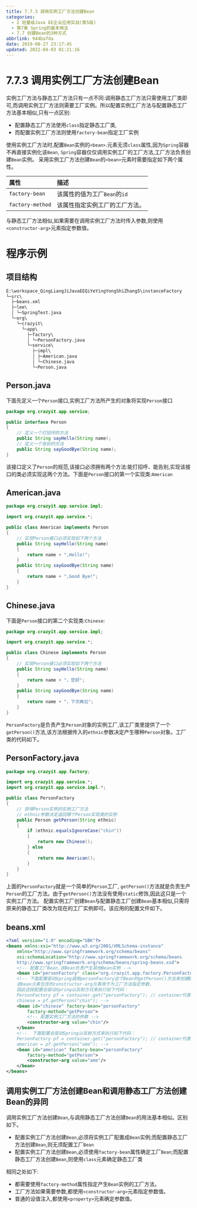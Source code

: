 ```yaml
---
title: 7.7.3 调用实例工厂方法创建Bean
categories: 
  - 2 轻量级Java EE企业应用实战(第5版)
  - 第7章 Spring的基本用法
  - 7.7 创建Bean的3种方式
abbrlink: 944ba7da
date: 2019-08-27 23:17:45
updated: 2022-04-03 01:21:16
---
```

# 7.7.3 调用实例工厂方法创建Bean #
实例工厂方法与静态工厂方法只有一点不同:调用静态工厂方法只需使用工厂类即可,而调用实例工厂方法则需要工厂实例。所以配置实例工厂方法与配置静态工厂方法基本相似,只有一点区别:
- 配置静态工厂方法使用`class`指定静态工厂类,
- 而配置实例工厂方法则使用`factory-bean`指定工厂实例

使用实例工厂方法时,配置`Bean`实例的`<bean>`.元素无须`class`属性,因为`Spring`容器不再直接实例化该`Bean`, `Spring`容器仅仅调用实例工厂的工厂方法,工厂方法负责创建`Bean`实例。
采用实例工厂方法创建`Bean`的`<bean>`元素时需要指定如下两个属性。

|属性|描述|
|:---|:---|
|`factory-bean`|该属性的值为工厂`Bean`的`id`|
|`factory-method`|该属性指定实例工厂的工厂方法。|

与静态工厂方法相似,如果需要在调用实例工厂方法时传入参数,则使用`<constructor-arg>`元素指定参数值。

# 程序示例 #
## 项目结构 ##
```cmd
E:\workspace_QingLiangJiJavaEEQiYeYingYongShiZhang5\instanceFactory
└─src\
  ├─beans.xml
  ├─lee\
  │ └─SpringTest.java
  └─org\
    └─crazyit\
      └─app\
        ├─factory\
        │ └─PersonFactory.java
        └─service\
          ├─impl\
          │ ├─American.java
          │ └─Chinese.java
          └─Person.java
```
## Person.java ##
下面先定义一个`Person`接口,实例工厂方法所产生的对象将实现`Person`接口
```java
package org.crazyit.app.service;

public interface Person
{
    // 定义一个打招呼的方法
    public String sayHello(String name);
    // 定义一个告别的方法
    public String sayGoodBye(String name);
}
```
该接口定义了`Person`的规范,该接口必须拥有两个方法:能打招呼、能告别,实现该接口的类必须实现这两个方法。下面是`Person`接口的第一个实现类:`American`
## American.java ##
```java
package org.crazyit.app.service.impl;

import org.crazyit.app.service.*;

public class American implements Person
{
    // 实现Person接口必须实现如下两个方法
    public String sayHello(String name)
    {
        return name + ",Hello!";
    }
    public String sayGoodBye(String name)
    {
        return name + ",Good Bye!";
    }
}
```
## Chinese.java ##
下面是`Person`接口的第二个实现类:`Chinese`:
```java
package org.crazyit.app.service.impl;

import org.crazyit.app.service.*;

public class Chinese implements Person
{
    // 实现Person接口必须实现如下两个方法
    public String sayHello(String name)
    {
        return name + "，您好";
    }
    public String sayGoodBye(String name)
    {
        return name + "，下次再见";
    }
}
```
`PersonFactory`是负责产生`Person`对象的实例工厂,该工厂类里提供了一个`getPerson()`方法,该方法根据传入的`ethnic`参数决定产生哪种`Person`对象。工厂类的代码如下。
## PersonFactory.java ##
```java
package org.crazyit.app.factory;

import org.crazyit.app.service.*;
import org.crazyit.app.service.impl.*;

public class PersonFactory
{
    // 获得Person实例的实例工厂方法
    // ethnic参数决定返回哪个Person实现类的实例
    public Person getPerson(String ethnic)
    {
        if (ethnic.equalsIgnoreCase("chin"))
        {
            return new Chinese();
        } else
        {
            return new American();
        }
    }
}
```
上面的`PersonFactory`就是一个简单的`Person`工厂, `getPerson()`方法就是负责生产`Person`的工厂方法。由于`getPerson()`方法没有使用`static`修饰,因此这只是一个实例工厂方法。
配置实例工厂创建`Bean`与配置静态工厂创建`Bean`基本相似,只需将原来的静态工厂类改为现在的工厂实例即可。该应用的配置文件如下。
## beans.xml ##
```xml
<?xml version="1.0" encoding="GBK"?>
<beans xmlns:xsi="http://www.w3.org/2001/XMLSchema-instance"
    xmlns="http://www.springframework.org/schema/beans"
    xsi:schemaLocation="http://www.springframework.org/schema/beans
    http://www.springframework.org/schema/beans/spring-beans.xsd">
    <!-- 配置工厂Bean,该Bean负责产生其他Bean实例 -->
    <bean id="personFactory" class="org.crazyit.app.factory.PersonFactory"/>
    <!-- 下面配置驱动Spring调用personFactory这个Bean的getPerson()方法来创建Bean
    该bean元素包含的constructor-arg元素用于为工厂方法指定参数，
    因此这段配置会驱动Spring以反射方式来执行如下代码：
    PersonFactory pf = container.get("personFactory"); // container代表Spring容器
    chinese = pf.getPerson("chin"); -->
    <bean id="chinese" factory-bean="personFactory" 
        factory-method="getPerson">
        <!-- 配置实例工厂方法的参数 -->
        <constructor-arg value="chin"/>
    </bean>
    <!--  下面配置会驱动Spring以反射方式来执行如下代码：
    PersonFactory pf = container.get("personFactory"); // container代表Spring容器
    american = pf.getPerson("ame"); -->
    <bean id="american" factory-bean="personFactory"
        factory-method="getPerson">
        <constructor-arg value="ame"/>
    </bean>
</beans>
```
## 调用实例工厂方法创建Bean和调用静态工厂方法创建Bean的异同 ##
调用实例工厂方法创建`Bean`,与调用静态工厂方法创建`Bean`的用法基本相似。区别如下。
- 配置实例工厂方法创建`Bean`,必须将实例工厂配置成`Bean`实例;而配置静态工厂方法创建`Bean`,则无须配置工厂`Bean`
- 配置实例工厂方法创建`Bean`,必须使用`factory-bean`属性确定工厂`Bean`;而配置静态工厂方法创建`Bean`,则使用`class`元素确定静态工厂类

相同之处如下:
- 都需要使用`factory-method`属性指定产生`Bean`实例的工厂方法。
- 工厂方法如果需要参数,都使用`<constructor-arg>`元素指定参数值。
- 普通的设值注入,都使用`<property>`元素确定参数值。



